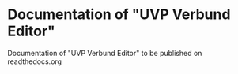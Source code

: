 # Documentation of "UVP Verbund Editor"

Documentation of "UVP Verbund Editor" to be published on readthedocs.org
